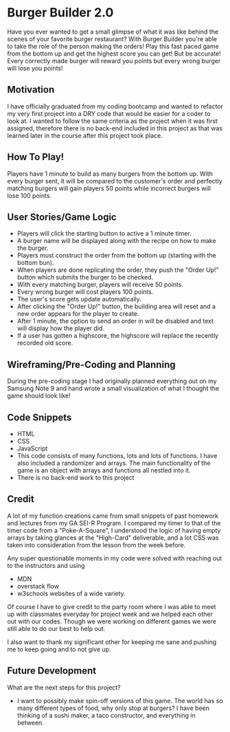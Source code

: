 # Burger Builder 2.0

Have you ever wanted to get a small glimpse of what it was like behind the scenes of your favorite burger restaurant? With Burger Builder you're able to take the role of the person making the orders! Play this fast paced game from the bottom up and get the highest score you can get! But be accurate! Every correctly made burger will reward you points but every wrong burger will lose you points!

## Motivation
I have officially graduated from my coding bootcamp and wanted to refactor my very first project into a DRY code that would be easier for a coder to look at. I wanted to follow the same criteria as the project when it was first assigned, therefore there is no back-end included in this project as that was learned later in the course after this project took place.

<!-- ![Final](BurgerBuilderFinal.png) -->

## How To Play!
Players have 1 minute to build as many burgers from the bottom up. With every burger sent, it will be compared to the customer's order and perfectly matching burgers will gain players 50 points while incorrect burgers will lose 100 points.

## User Stories/Game Logic
- Players will click the starting button to active a 1 minute timer.
- A burger name will be displayed along with the recipe on how to make the burger.
- Players must construct the order from the bottom up (starting with the bottom bun).
- When players are done replicating the order, they push the "Order Up!" button which submits the burger to be checked.
- With every matching burger, players will receive 50 points.
- Every wrong burger will cost players 100 points.
- The user's score gets update automatically.
- After clicking the "Order Up!" button, the building area will reset and a new order appears for the player to create.
- After 1 minute, the option to send an order in will be disabled and text will display how the player did.
- If a user has gotten a highscore, the highscore will replace the recently recorded old score.

## Wireframing/Pre-Coding and Planning
During the pre-coding stage I had originally planned everything out on my Samsung Note 9 and hand wrote a small visualization of what I thought the game should look like!

<!-- ![Phone1](WireFrame1.jpg)
![Phone2](WireFrame2.jpg) -->

## Code Snippets
- HTML
- CSS
- JavaScript
- This code consists of many functions, lots and lots of functions. I have also included a randomizer and arrays. The main functionality of the game is an object with arrays and functions all nestled into it.
- There is no back-end work to this project
<!-- ![orderCheck](orderCheckFunction.png) -->

## Credit
A lot of my function creations came from small snippets of past homework and lectures from my GA SEI-R Program. I compared my timer to that of the timer code from a "Poke-A-Square", I understood the logic of having empty arrays by taking glances at the "High-Card" deliverable, and a lot CSS was taken into consideration from the lesson from the week before.

Any super questionable moments in my code were solved with reaching out to the instructors and using 
- MDN
- overstack flow
- w3schools 
websites of a wide variety.

Of course I have to give credit to the party room where I was able to meet up with classmates everyday for project week and we helped each other out with our codes. Though we were working on different games we were still able to do our best to help out.

I also want to thank my significant other for keeping me sane and pushing me to keep going and to not give up.

## Future Development
What are the next steps for this project?
- I want to possibly make spin-off versions of this game. The world has so many different types of food, why only stop at burgers? I have been thinking of a sushi maker, a taco constructor, and everything in between.
<!-- 
## Play The Game!
Play the game by clicking on link below!

https://justjeo.github.io/Burger-Builder/ -->
